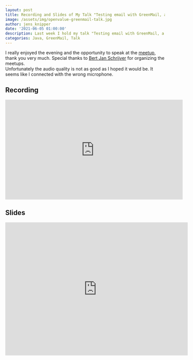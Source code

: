 ```yaml
---
layout: post
title: Recording and Slides of My Talk "Testing email with GreenMail, a mock mail server" at an OpenValue Meetup
image: /assets/img/openvalue-greenmail-talk.jpg
author: jens_knipper
date: '2021-06-05 01:00:00'
description: Last week I hold my talk "Testing email with GreenMail, a mock mail server" at a virtual meetup of OpenValue. In this post, you can find the slides and the recording of my talk.
categories: Java, GreenMail, Talk
---
```

I really enjoyed the evening and the opportunity to speak at the [meetup](https://www.meetup.com/OpenValue/events/278102326/), thank you very much. Special thanks to [Bert Jan Schrijver](https://twitter.com/bjschrijver) for organizing the meetups.  
Unfortunately the audio quality is not as good as I hoped it would be. It seems like I connected with the wrong microphone.

## Recording

<center>
    <iframe width="560" height="315" src="https://www.youtube-nocookie.com/embed/p6gNiJryjvo" title="YouTube video player" frameborder="0" allow="accelerometer; autoplay; clipboard-write; encrypted-media; gyroscope; picture-in-picture" allowfullscreen></iframe>
</center>

## Slides

<center>
    <iframe src="https://slides.com/jensknipper/greenmail/embed" width="576" height="420" scrolling="no" frameborder="0" webkitallowfullscreen mozallowfullscreen allowfullscreen></iframe>
</center>